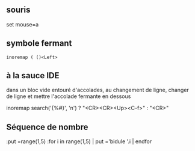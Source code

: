 ## souris

   set mouse=a

## symbole fermant

```
inoremap ( ()<Left>
```

## à la sauce IDE
dans un bloc vide entouré d'accolades, au changement de ligne, changer de ligne et mettre l'accolade fermante en dessous

  inoremap <expr> <CR> search('{\%#}', 'n') ? "\<CR>\<CR>\<Up>\<C-f>" : "\<CR>"   

## Séquence de nombre

   :put =range(1,5)
   :for i in range(1,5) | put ='bidule '.i | endfor


